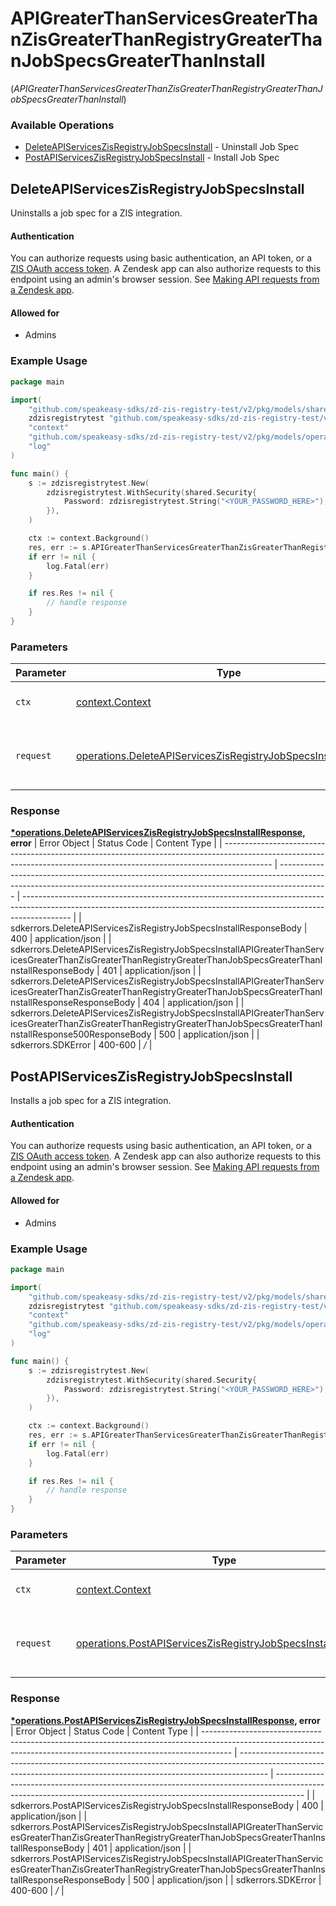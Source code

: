 # APIGreaterThanServicesGreaterThanZisGreaterThanRegistryGreaterThanJobSpecsGreaterThanInstall
(*APIGreaterThanServicesGreaterThanZisGreaterThanRegistryGreaterThanJobSpecsGreaterThanInstall*)

### Available Operations

* [DeleteAPIServicesZisRegistryJobSpecsInstall](#deleteapiserviceszisregistryjobspecsinstall) - Uninstall Job Spec
* [PostAPIServicesZisRegistryJobSpecsInstall](#postapiserviceszisregistryjobspecsinstall) - Install Job Spec

## DeleteAPIServicesZisRegistryJobSpecsInstall

Uninstalls a job spec for a ZIS integration.

#### Authentication

You can authorize requests using basic authentication, an API token, or a [ZIS OAuth access
token](/documentation/integration-services/developer-guide/developing-private-zis-integrations/#obtaining-a-zis-oauth-token).
A Zendesk app can also authorize requests to this endpoint using an
admin's browser session. See [Making API requests from a Zendesk
app](/documentation/apps/getting-started/making-api-requests-from-a-zendesk-app/#method-1-api-request-to-zendesk-api).

#### Allowed for

* Admins

### Example Usage

```go
package main

import(
	"github.com/speakeasy-sdks/zd-zis-registry-test/v2/pkg/models/shared"
	zdzisregistrytest "github.com/speakeasy-sdks/zd-zis-registry-test/v2"
	"context"
	"github.com/speakeasy-sdks/zd-zis-registry-test/v2/pkg/models/operations"
	"log"
)

func main() {
    s := zdzisregistrytest.New(
        zdzisregistrytest.WithSecurity(shared.Security{
            Password: zdzisregistrytest.String("<YOUR_PASSWORD_HERE>"),
        }),
    )

    ctx := context.Background()
    res, err := s.APIGreaterThanServicesGreaterThanZisGreaterThanRegistryGreaterThanJobSpecsGreaterThanInstall.DeleteAPIServicesZisRegistryJobSpecsInstall(ctx, operations.DeleteAPIServicesZisRegistryJobSpecsInstallRequest{})
    if err != nil {
        log.Fatal(err)
    }

    if res.Res != nil {
        // handle response
    }
}
```

### Parameters

| Parameter                                                                                                                                          | Type                                                                                                                                               | Required                                                                                                                                           | Description                                                                                                                                        |
| -------------------------------------------------------------------------------------------------------------------------------------------------- | -------------------------------------------------------------------------------------------------------------------------------------------------- | -------------------------------------------------------------------------------------------------------------------------------------------------- | -------------------------------------------------------------------------------------------------------------------------------------------------- |
| `ctx`                                                                                                                                              | [context.Context](https://pkg.go.dev/context#Context)                                                                                              | :heavy_check_mark:                                                                                                                                 | The context to use for the request.                                                                                                                |
| `request`                                                                                                                                          | [operations.DeleteAPIServicesZisRegistryJobSpecsInstallRequest](../../pkg/models/operations/deleteapiserviceszisregistryjobspecsinstallrequest.md) | :heavy_check_mark:                                                                                                                                 | The request object to use for the request.                                                                                                         |


### Response

**[*operations.DeleteAPIServicesZisRegistryJobSpecsInstallResponse](../../pkg/models/operations/deleteapiserviceszisregistryjobspecsinstallresponse.md), error**
| Error Object                                                                                                                                                             | Status Code                                                                                                                                                              | Content Type                                                                                                                                                             |
| ------------------------------------------------------------------------------------------------------------------------------------------------------------------------ | ------------------------------------------------------------------------------------------------------------------------------------------------------------------------ | ------------------------------------------------------------------------------------------------------------------------------------------------------------------------ |
| sdkerrors.DeleteAPIServicesZisRegistryJobSpecsInstallResponseBody                                                                                                        | 400                                                                                                                                                                      | application/json                                                                                                                                                         |
| sdkerrors.DeleteAPIServicesZisRegistryJobSpecsInstallAPIGreaterThanServicesGreaterThanZisGreaterThanRegistryGreaterThanJobSpecsGreaterThanInstallResponseBody            | 401                                                                                                                                                                      | application/json                                                                                                                                                         |
| sdkerrors.DeleteAPIServicesZisRegistryJobSpecsInstallAPIGreaterThanServicesGreaterThanZisGreaterThanRegistryGreaterThanJobSpecsGreaterThanInstallResponseResponseBody    | 404                                                                                                                                                                      | application/json                                                                                                                                                         |
| sdkerrors.DeleteAPIServicesZisRegistryJobSpecsInstallAPIGreaterThanServicesGreaterThanZisGreaterThanRegistryGreaterThanJobSpecsGreaterThanInstallResponse500ResponseBody | 500                                                                                                                                                                      | application/json                                                                                                                                                         |
| sdkerrors.SDKError                                                                                                                                                       | 400-600                                                                                                                                                                  | */*                                                                                                                                                                      |

## PostAPIServicesZisRegistryJobSpecsInstall

Installs a job spec for a ZIS integration.

#### Authentication

You can authorize requests using basic authentication, an API token, or a [ZIS OAuth access
token](/documentation/integration-services/developer-guide/developing-private-zis-integrations/#obtaining-a-zis-oauth-token).
A Zendesk app can also authorize requests to this endpoint using an
admin's browser session. See [Making API requests from a Zendesk
app](/documentation/apps/getting-started/making-api-requests-from-a-zendesk-app/#method-1-api-request-to-zendesk-api).

#### Allowed for

* Admins

### Example Usage

```go
package main

import(
	"github.com/speakeasy-sdks/zd-zis-registry-test/v2/pkg/models/shared"
	zdzisregistrytest "github.com/speakeasy-sdks/zd-zis-registry-test/v2"
	"context"
	"github.com/speakeasy-sdks/zd-zis-registry-test/v2/pkg/models/operations"
	"log"
)

func main() {
    s := zdzisregistrytest.New(
        zdzisregistrytest.WithSecurity(shared.Security{
            Password: zdzisregistrytest.String("<YOUR_PASSWORD_HERE>"),
        }),
    )

    ctx := context.Background()
    res, err := s.APIGreaterThanServicesGreaterThanZisGreaterThanRegistryGreaterThanJobSpecsGreaterThanInstall.PostAPIServicesZisRegistryJobSpecsInstall(ctx, operations.PostAPIServicesZisRegistryJobSpecsInstallRequest{})
    if err != nil {
        log.Fatal(err)
    }

    if res.Res != nil {
        // handle response
    }
}
```

### Parameters

| Parameter                                                                                                                                      | Type                                                                                                                                           | Required                                                                                                                                       | Description                                                                                                                                    |
| ---------------------------------------------------------------------------------------------------------------------------------------------- | ---------------------------------------------------------------------------------------------------------------------------------------------- | ---------------------------------------------------------------------------------------------------------------------------------------------- | ---------------------------------------------------------------------------------------------------------------------------------------------- |
| `ctx`                                                                                                                                          | [context.Context](https://pkg.go.dev/context#Context)                                                                                          | :heavy_check_mark:                                                                                                                             | The context to use for the request.                                                                                                            |
| `request`                                                                                                                                      | [operations.PostAPIServicesZisRegistryJobSpecsInstallRequest](../../pkg/models/operations/postapiserviceszisregistryjobspecsinstallrequest.md) | :heavy_check_mark:                                                                                                                             | The request object to use for the request.                                                                                                     |


### Response

**[*operations.PostAPIServicesZisRegistryJobSpecsInstallResponse](../../pkg/models/operations/postapiserviceszisregistryjobspecsinstallresponse.md), error**
| Error Object                                                                                                                                                        | Status Code                                                                                                                                                         | Content Type                                                                                                                                                        |
| ------------------------------------------------------------------------------------------------------------------------------------------------------------------- | ------------------------------------------------------------------------------------------------------------------------------------------------------------------- | ------------------------------------------------------------------------------------------------------------------------------------------------------------------- |
| sdkerrors.PostAPIServicesZisRegistryJobSpecsInstallResponseBody                                                                                                     | 400                                                                                                                                                                 | application/json                                                                                                                                                    |
| sdkerrors.PostAPIServicesZisRegistryJobSpecsInstallAPIGreaterThanServicesGreaterThanZisGreaterThanRegistryGreaterThanJobSpecsGreaterThanInstallResponseBody         | 401                                                                                                                                                                 | application/json                                                                                                                                                    |
| sdkerrors.PostAPIServicesZisRegistryJobSpecsInstallAPIGreaterThanServicesGreaterThanZisGreaterThanRegistryGreaterThanJobSpecsGreaterThanInstallResponseResponseBody | 500                                                                                                                                                                 | application/json                                                                                                                                                    |
| sdkerrors.SDKError                                                                                                                                                  | 400-600                                                                                                                                                             | */*                                                                                                                                                                 |
